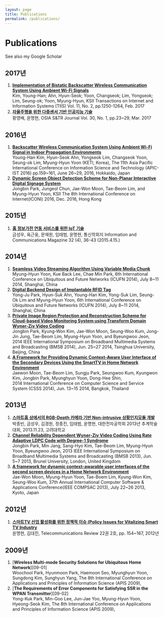 ```yaml
---
layout: page
title: Publications
permalink: /publications/
---
```


# Publications
See also my Google Scholar

## 2017년
1. [<b>Implementation of Bistatic Backscatter Wireless Communication System Using Ambient Wi-Fi Signals</b>][17-1]<br>
Kim, Young-Han; Ahn, Hyun-Seok; Yoon, Changseok; Lim, Yongseok; Lim, Seung-ok; Yoon, Myung-Hyun, 
KSII Transactions on Internet and Information Systems (TIIS) Vol. 11, No. 2, pp.1250-1264, Feb. 2017
2. [<b>자율주행을 위한 다중센서 기반 인공지능 기술</b>][17-2]<br>
황영배, 윤명현, OSIA S&TR Journal Vol. 30, No. 1, pp.23~29, Mar. 2017

## 2016년
1. [<b>Backscatter Wireless Communication System Using Ambient Wi-Fi Signal in Indoor Propagation Environments</b>][16-1]<br>
Young-Han Kim, Hyun-Seok Ahn, Yongseok Lim, Changseok Yoon, Seung-ok Lim, Myung-Hyun Yoon (KETI, Korea), 
The 11th Asia Pacific International Conference on Information Science and Technology (APIC-IST 2016) pp.159~161, June 26~29, 2016, Hokkaido, Japan
2. [<b>Dynamic Screen Object Detection Scheme for Non-Planar Interactive Digital Signage System</b>][16-2]<br>
Jongbin Park, Jungeol Chun, Jae-Won Moon, Tae-Beom Lim, and Myung-Hyun Yoon, 
KSII The 8th International Conference on Internet(ICONI) 2016, Dec. 2016, Hong Kong

## 2015년
1. [<b>홈 정보가전 연동 서비스를 위한 IoT 기술</b>][15-1]<br>
금성우, 육근웅, 문재원, 임태범, 윤명현, 통신학회지 Information and Communications Magazine 32 (4), 36-43 (2015.4.15.)

## 2014년
1. [<b>Seamless Video Streaming Algorithm Using Variable Media Chunk</b>][14-1]<br>
Myung-Hyun Yoon, Kue Back Lee, Chae Min Park, 
6th International Conference on Ubiquitous and Future Networks (ICUFN 2014), July 8~11 2014, Shanghai, China
2. [<b>Digital Backend Design of Implantable RFID Tag</b>][14-2]<br>
Yong-Ju Park, Hyun-Suk Ahn, Young-Han Kim, Yong-Suk Lim, Seung-Ok Lim and Myung-Hyun Yoon, 
6th International Conference on Ubiquitous and Future Networks (ICUFN 2014), July 8~11 2014, Shanghai, China
3. [<b>Private Image Region Protection and Reconstruction Scheme for Cloud-based Video Monitoring System using Transform Domain Wyner-Ziv Video Coding</b>][14-3]<br>
Jongbin Park, Kyung-Won Kim, Jae-Won Moon, Seung-Woo Kum, Jong-Jin Jung, Tae-Beom Lim, Myung-Hyun Yoon, and Byeungwoo Jeon, 
2014 IEEE International Symposium on Broadband Multimedia Systems and Broadcasting (BMSB 2014), Jun. 25~27 2014, Tsinghua University, Beijing, China
4. [<b>A Framework for Providing Dynamic Context-Aware User Interface of the Secondary Devices Using the SmartTV in Home Network Environment</b>][14-4]<br>
Jaewon Moon, Tae-Beom Lim, Sungju Park, Seungwoo Kum, Kyungwon Kim, Jongbin Park, Myunghyun Yoon, Dong-Hee Shin,  
2014 International Conference on Computer Science and Service System (CSSS 2014), Jun. 13~15 2014, Bangkok, Thailand

## 2013년
1. [<b>스마트홈 상에서의 RGB-Depth 카메라 기반 Non-intrusive 상황인지모듈 개발</b>][13-1]<br>
박종빈, 금성우, 김경원, 정종진, 임태범, 윤명현, 
대한전자공학회 2013년 추계학술대회, 2013.11.23, 고려대학교
2. [<b>Channel Reliability Dependent Wyner-Ziv Video Coding Using Rate Adaptive LDPC Code with Degree-1 Syndrome</b>][13-2]<br>
Jongbin Park, Min Jang, Sang-Hyo Kim, Tae-Beom Lim, Myung-Hyun Yoon, Byeungwoo Jeon, 
2013 IEEE International Symposium on Broadband Multimedia Systems and Broadcasting (BMSB 2013), Jun. 5~7 2013, Brunel University, London, United Kingdom
3. [<b>A framework for dynamic context-awarable user interfaces of the second screen devices in a Home Network Environment</b>][13-3]<br>
Jae-Won Moon, Myung-Hyun Yoon, Tae-Boem Lim, Kyung-Won Kim, Seung-Woo Kum, 
37th Annual International Computer Software & Applications Conference(IEEE COMPSAC 2013), July 22~26 2013, Kyoto, Japan

## 2012년
1. [<b>스마트TV 산업 활성화를 위한 정책적 이슈 (Policy Issues for Vitalizing Smart TV Industry</b>][12-1]<br>
윤명현, 김대진, 
Telecommunications Review 22권 2호, pp. 154~167, 2012년

## 2009년
1. [<b>Wireless Multi-mode Security Solutions for Ubiquitous Home Network</b>][09-01]<br>
Woochool Park, Hyunmoon Park, Haemoon Seo, Myunghyun Yoon, Sungdong Kim, Sunghyun Yang, 
The 8th International Conference on Applications and Principles of Information Science (APIS 2009), 
2. [<b>The Requirements of Error Components for Satisfying SSR in the WPAN Transmitter</b>][09-02]<br>
Yong-Kuk Park, Min-Goo Lee, Jun-Jae Yoo, Myung-Hyun Yoon, Hyeong-Seok Kim, 
The 8th International Conference on Applications and Principles of Information Science (APIS 2009),



[17-1]: /home/paper/2017-01.pdf
[17-2]: /home/paper/2017-02.pdf
[16-1]: /home/paper/2016-01.pdf
[16-2]: /home/paper/2016-02.pdf
[15-1]: /home/paper/2016-03.pdf
[14-1]: /home/paper/2017-01.pdf
[14-2]: /home/paper/2017-02.pdf
[14-3]: /home/paper/2016-01.pdf
[14-4]: /home/paper/2016-02.pdf
[13-1]: /home/paper/2016-03.pdf
[13-2]: /home/paper/2017-02.pdf
[13-3]: /home/paper/2016-01.pdf
[12-1]: /home/paper/2016-02.pdf
